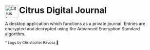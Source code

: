 <div>
       <p float='left'>
              <img
                     align="left"
                     width="43"
                     src="https://piskel-imgstore-b.appspot.com/img/5a964dd1-c0e5-11ec-9d78-d53fcae61d83.gif"
                     alt="Citrus Logo"
              />
       <h1>Citrus Digital Journal</h1>
       </p>
</div>

A desktop application which functions as a private journal. Entries are encrypted and decrypted using the Advanced Encryption Standard algorithm.

<sub>\* Logo by Christopher Ravosa :cowboy_hat_face:</sub>
